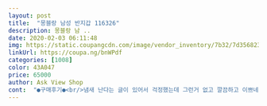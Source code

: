 ```yaml
---
layout: post 
title:  "몽블랑 남성 반지갑 116326" 
description: 몽블랑 남 ..
date: 2020-02-03 06:11:48 
img: https://static.coupangcdn.com/image/vendor_inventory/7b32/7d356823ce2f7c68053d5b6cfa610a0a6b26389d450ef3bc60c79c1feb85.jpg 
linkUrl: https://coupa.ng/bnWPdf 
categories: [1008] 
color: 43A047 
price: 65000 
author: Ask View Shop 
cont:  "●구매후기●<br/>냄새 난다는 글이 있어서 걱정했는데 그런거 없고 깔끔하고 이쁘네요ㅎ<br/>만족합니다<br/>맘에 드네요 배송이 올래 걸리긴 했지만<br/>상품 깔끙하고 좋아욯ㅎㅎㅎㅎㅎ 가성비짱이네요<br/>냄새 난다는 글이 있어서 걱정했는데 그런거 없고 깔끔하고 이쁘네요ㅎ<br/>만족합니다<br/>맘에 드네요 배송이 올래 걸리긴 했지만<br/>상품 깔끙하고 좋아욯ㅎㅎㅎㅎㅎ 가성비짱이네요<br/>" 
---
```

